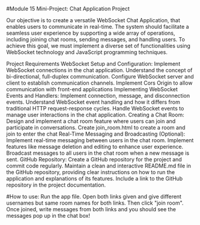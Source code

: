#Module 15 Mini-Project: Chat Application Project

Our objective is to create a versatile WebSocket Chat Application, that enables users to communicate in real-time. 
The system should facilitate a seamless user experience by supporting a wide array of operations, including joining chat rooms, sending messages, and handling users. 
To achieve this goal, we must implement a diverse set of functionalities using WebSocket technology and JavaScript programming techniques.



Project Requirements
WebSocket Setup and Configuration:
Implement WebSocket connections in the chat application.
Understand the concept of bi-directional, full-duplex communication.
Configure WebSocket server and client to establish communication channels.
Implement Cors Origin to allow communication with front-end applications
Implementing WebSocket Events and Handlers:
Implement connection, message, and disconnection events.
Understand WebSocket event handling and how it differs from traditional HTTP request-response cycles.
Handle WebSocket events to manage user interactions in the chat application.
Creating a Chat Room:
Design and implement a chat room feature where users can join and participate in conversations.
Create join_room.html to create a room and join to enter the chat
Real-Time Messaging and Broadcasting (Optional):
Implement real-time messaging between users in the chat room.
Implement features like message deletion and editing to enhance user experience.
Broadcast messages to all users in the chat room when a new message is sent.
GitHub Repository:
Create a GitHub repository for the project and commit code regularly.
Maintain a clean and interactive README.md file in the GitHub repository, providing clear instructions on how to run the application and explanations of its features.
Include a link to the GitHub repository in the project documentation.

#How to use:
Run the app file. Open both links given and give different usernames but same room names for both links. Then click "join room". Once joined, write messages from both links and
you should see the messages pop up in the chat box!
